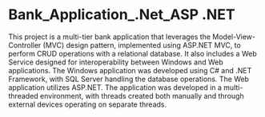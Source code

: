 # Bank_Application_.Net_ASP .NET

This project is a multi-tier bank application that leverages the Model-View-Controller (MVC) design pattern, implemented using ASP.NET MVC, to perform CRUD operations with a relational database. It also includes a Web Service designed for interoperability between Windows and Web applications. The Windows application was developed using C# and .NET Framework, with SQL Server handling the database operations. The Web application utilizes ASP.NET. The application was developed in a multi-threaded environment, with threads created both manually and through external devices operating on separate threads.
